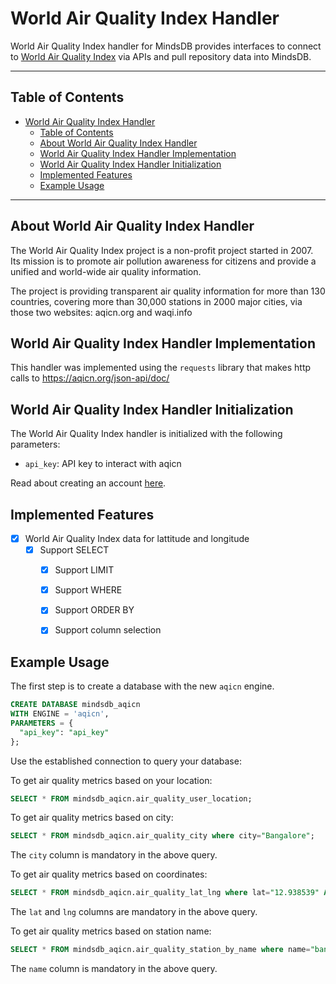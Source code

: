 # World Air Quality Index Handler

World Air Quality Index handler for MindsDB provides interfaces to connect to [World Air Quality Index](https://aqicn.org) via APIs and pull repository data into MindsDB.

---

## Table of Contents

- [World Air Quality Index Handler](#world-air-quality-index-handler)
  - [Table of Contents](#table-of-contents)
  - [About World Air Quality Index Handler](#about-world-air-quality-index-handler)
  - [World Air Quality Index Handler Implementation](#world-air-quality-index-handler-implementation)
  - [World Air Quality Index Handler Initialization](#world-air-quality-index-handler-initialization)
  - [Implemented Features](#implemented-features)
  - [Example Usage](#example-usage)

---

## About World Air Quality Index Handler

The World Air Quality Index project is a non-profit project started in 2007. Its mission is to promote air pollution awareness for citizens and provide a unified and world-wide air quality information.

The project is providing transparent air quality information for more than 130 countries, covering more than 30,000 stations in 2000 major cities, via those two websites: aqicn.org and waqi.info


## World Air Quality Index Handler Implementation

This handler was implemented using the `requests` library that makes http calls to https://aqicn.org/json-api/doc/

## World Air Quality Index Handler Initialization

The World Air Quality Index handler is initialized with the following parameters:

- `api_key`: API key to interact with aqicn

Read about creating an account [here](https://aqicn.org/api/).

## Implemented Features

- [x] World Air Quality Index data for lattitude and longitude
  - [x] Support SELECT
    - [x] Support LIMIT
    - [x] Support WHERE
    - [x] Support ORDER BY
    - [x] Support column selection


## Example Usage

The first step is to create a database with the new `aqicn` engine. 

~~~~sql
CREATE DATABASE mindsdb_aqicn
WITH ENGINE = 'aqicn',
PARAMETERS = {
  "api_key": "api_key"
};
~~~~

Use the established connection to query your database:

To get air quality metrics based on your location:

~~~~sql
SELECT * FROM mindsdb_aqicn.air_quality_user_location;
~~~~

To get air quality metrics based on city:

~~~~sql
SELECT * FROM mindsdb_aqicn.air_quality_city where city="Bangalore";
~~~~

The `city` column is mandatory in the above query.

To get air quality metrics based on coordinates:

~~~~sql
SELECT * FROM mindsdb_aqicn.air_quality_lat_lng where lat="12.938539" AND lng="77.5901";
~~~~

The `lat` and `lng` columns are mandatory in the above query.

To get air quality metrics based on station name:

~~~~sql
SELECT * FROM mindsdb_aqicn.air_quality_station_by_name where name="bangalore";
~~~~

The `name` column is mandatory in the above query.
